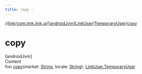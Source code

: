 ```yaml
---
title: copy -
---
```

//[link](../../../index.md)/[com.tink.link.ui](../../index.md)/[[androidJvm]LinkUser](../index.md)/[TemporaryUser](index.md)/[copy](copy.md)



# copy  
[androidJvm]  
Content  
fun [copy](copy.md)(market: [String](https://kotlinlang.org/api/latest/jvm/stdlib/kotlin/-string/index.html), locale: [String](https://kotlinlang.org/api/latest/jvm/stdlib/kotlin/-string/index.html)): [LinkUser.TemporaryUser](index.md)  



